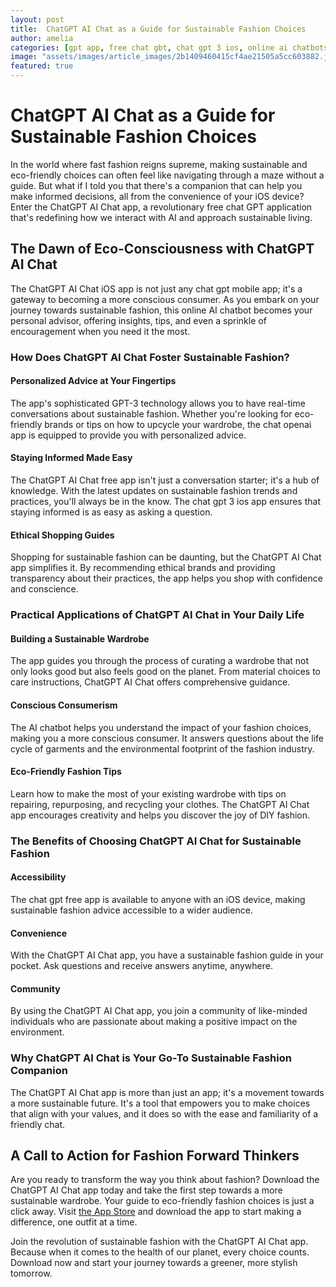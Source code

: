 ```yaml
---
layout: post
title:  ChatGPT AI Chat as a Guide for Sustainable Fashion Choices
author: amelia
categories: [gpt app, free chat gbt, chat gpt 3 ios, online ai chatbots, chat gpt free app, chat openai app, chat gpt mobile app]
image: "assets/images/article_images/2b1409460415cf4ae21505a5cc603882.jpg"
featured: true
---
```


# ChatGPT AI Chat as a Guide for Sustainable Fashion Choices

In the world where fast fashion reigns supreme, making sustainable and eco-friendly choices can often feel like navigating through a maze without a guide. But what if I told you that there's a companion that can help you make informed decisions, all from the convenience of your iOS device? Enter the ChatGPT AI Chat app, a revolutionary free chat GPT application that's redefining how we interact with AI and approach sustainable living.

## The Dawn of Eco-Consciousness with ChatGPT AI Chat

The ChatGPT AI Chat iOS app is not just any chat gpt mobile app; it's a gateway to becoming a more conscious consumer. As you embark on your journey towards sustainable fashion, this online AI chatbot becomes your personal advisor, offering insights, tips, and even a sprinkle of encouragement when you need it the most.

### How Does ChatGPT AI Chat Foster Sustainable Fashion?

#### Personalized Advice at Your Fingertips

The app's sophisticated GPT-3 technology allows you to have real-time conversations about sustainable fashion. Whether you're looking for eco-friendly brands or tips on how to upcycle your wardrobe, the chat openai app is equipped to provide you with personalized advice.

#### Staying Informed Made Easy

The ChatGPT AI Chat free app isn't just a conversation starter; it's a hub of knowledge. With the latest updates on sustainable fashion trends and practices, you'll always be in the know. The chat gpt 3 ios app ensures that staying informed is as easy as asking a question.

#### Ethical Shopping Guides

Shopping for sustainable fashion can be daunting, but the ChatGPT AI Chat app simplifies it. By recommending ethical brands and providing transparency about their practices, the app helps you shop with confidence and conscience.

### Practical Applications of ChatGPT AI Chat in Your Daily Life

#### Building a Sustainable Wardrobe

The app guides you through the process of curating a wardrobe that not only looks good but also feels good on the planet. From material choices to care instructions, ChatGPT AI Chat offers comprehensive guidance.

#### Conscious Consumerism

The AI chatbot helps you understand the impact of your fashion choices, making you a more conscious consumer. It answers questions about the life cycle of garments and the environmental footprint of the fashion industry.

#### Eco-Friendly Fashion Tips

Learn how to make the most of your existing wardrobe with tips on repairing, repurposing, and recycling your clothes. The ChatGPT AI Chat app encourages creativity and helps you discover the joy of DIY fashion.

### The Benefits of Choosing ChatGPT AI Chat for Sustainable Fashion

#### Accessibility

The chat gpt free app is available to anyone with an iOS device, making sustainable fashion advice accessible to a wider audience.

#### Convenience

With the ChatGPT AI Chat app, you have a sustainable fashion guide in your pocket. Ask questions and receive answers anytime, anywhere.

#### Community

By using the ChatGPT AI Chat app, you join a community of like-minded individuals who are passionate about making a positive impact on the environment.

### Why ChatGPT AI Chat is Your Go-To Sustainable Fashion Companion

The ChatGPT AI Chat app is more than just an app; it's a movement towards a more sustainable future. It's a tool that empowers you to make choices that align with your values, and it does so with the ease and familiarity of a friendly chat.

## A Call to Action for Fashion Forward Thinkers

Are you ready to transform the way you think about fashion? Download the ChatGPT AI Chat app today and take the first step towards a more sustainable wardrobe. Your guide to eco-friendly fashion choices is just a click away. Visit [the App Store](https://apps.apple.com/us/app/ai-ask-chat-with-ai-bots/id6472484891) and download the app to start making a difference, one outfit at a time.

Join the revolution of sustainable fashion with the ChatGPT AI Chat app. Because when it comes to the health of our planet, every choice counts. Download now and start your journey towards a greener, more stylish tomorrow.